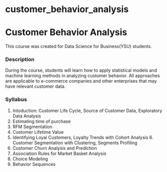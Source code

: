 # customer_behavior_analysis

# Customer Behavior Analysis

This course was created for Data Science for Business(YSU) students. 

### Description

During the course, students will learn how to apply statistical models and machine learning methods in analyzing customer behavior. All approaches are applicable to e-commerce companies and other enterprises that may have relevant customer data.


### Syllabus 

1. Intoduction: Customer Life Cycle, Source of Customer Data, Exploratory Data Analysis
2. Estimating time of purchase
3. RFM Segmentation
4. Customer Lifetime Value
5. Identifying Loyal Customers, Loyalty Trends with Cohort Analysis
6․ Customer Segmentation with Clustering, Segments Profiling
7. Customer Churn Analysis and Prediction
8. Association Rules for Market Basket Analysis
9. Choice Modeling
10. Behavior Sequences



